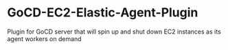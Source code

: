 # GoCD-EC2-Elastic-Agent-Plugin
Plugin for GoCD server that will spin up and shut down EC2 instances as its agent workers on demand
